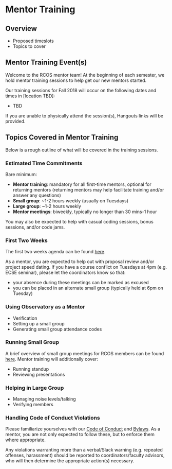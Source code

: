 # Mentor Training

## Overview
- Proposed timeslots 
- Topics to cover

## Mentor Training Event(s)
Welcome to the RCOS mentor team! At the beginning of each semester, we hold mentor training sessions to help get our new mentors started.

Our training sessions for Fall 2018 will occur on the following dates and times in [location TBD]:
<!-- 
Ideally, we should have at least one timeslot on or after August 27th since that is the earliest time that upperclassmen residence halls/on campus apartments open. 
However, we should ideally host our training session before our first large group or before our second large group (Tuesday) at the very latest. 
-->
  - TBD 

If you are unable to physically attend the session(s), Hangouts links will be provided.

## Topics Covered in Mentor Training
Below is a rough outline of what will be covered in the training sessions.

### Estimated Time Commitments
Bare minimum:
  - **Mentor training**: mandatory for all first-time mentors, optional for returning mentors (returning mentors may help facilitate training and/or answer any questions)
  - **Small group**: ~1-2 hours weekly (usually on Tuesdays)
  - **Large group**: ~1-2 hours weekly
  - **Mentor meetings**: biweekly, typically no longer than 30 mins-1 hour

You may also be expected to help with casual coding sessions, bonus sessions, and/or code jams. 

### First Two Weeks
The first two weeks agenda can be found [here](coordinating/agenda). 

As a mentor, you are expected to help out with proposal review and/or project speed dating. If you have a course conflict on Tuesdays at 4pm (e.g. ECSE seminar), please let the coordinators know so that:
  - your absence during these meetings can be marked as excused
  - you can be placed in an alternate small group (typically held at 6pm on Tuesday)

### Using Observatory as a Mentor
  - Verification
  - Setting up a small group
  - Generating small group attendance codes

### Running Small Group
A brief overview of small group meetings for RCOS members can be found [here](events/small_group_meetings). Mentor training will additionally cover:
  - Running standup
  - Reviewing presentations <!-- really emphasize presentation review this semester --> 

### Helping in Large Group
  - Managing noise levels/talking
  - Verifying members

### Handling Code of Conduct Violations
Please familiarize yourselves with our [Code of Conduct](resources/CODE_OF_CONDUCT) and [Bylaws](resources/bylaws). As a mentor, you are not only expected to follow these, but to enforce them where appropriate. 

Any violations warranting more than a verbal/Slack warning (e.g. repeated offenses, harassment) should be reported to coordinators/faculty advisors, who will then determine the appropriate action(s) necessary.

<!-- 
TODO: flesh this out further 
Example enforcing manuals: 
Ada Initiative template: http://geekfeminism.wikia.com/wiki/Conference_anti-harassment/Responding_to_reports
Django project enforcement manual: https://www.djangoproject.com/conduct/enforcement-manual/
-->